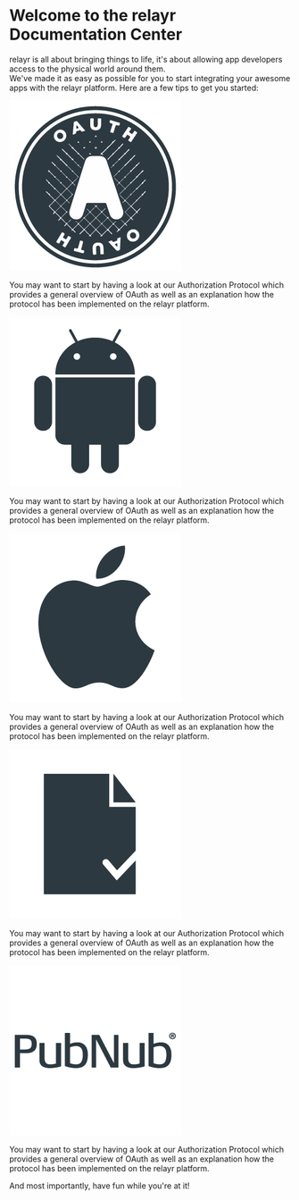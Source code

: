 # Welcome to the relayr Documentation Center 

<p class="large"> relayr is all about bringing things to life, it's about allowing app developers access to the physical world around them. 

<br />
We've made it as easy as possible for you to start integrating your awesome apps with the relayr platform. Here are a few tips to get you started: </p>


<div class="category"> 
<a href="https://developer.relayr.io/documents/Authorization/Reference">
<img src="assets/OAuth_logo.png" alt="" title=""></a>
<p>
    You may want to start by having a look at our Authorization Protocol which provides a general overview of OAuth as well as an explanation how the protocol has been implemented on the relayr platform.
  </p>
 </div>


<div class="category"> 
<a href="https://developer.relayr.io/documents/Android/Reference">
<img src="assets/Android_logo.png" alt="" title=""></a>
<p>
    You may want to start by having a look at our Authorization Protocol which provides a general overview of OAuth as well as an explanation how the protocol has been implemented on the relayr platform.
  </p>
 </div>


<div class="category"> 
<a href="https://developer.relayr.io/documents/iOS/Reference">
<img src="assets/Apple_logo.png" alt="" title=""></a>
<p>
    You may want to start by having a look at our Authorization Protocol which provides a general overview of OAuth as well as an explanation how the protocol has been implemented on the relayr platform.
  </p>
 </div>


<div class="category"> 
<a href="https://developer.relayr.io/documents/Registration/Introduction">
<img src="assets/Registration_icon.png" alt="" title=""></a>
<p>
    You may want to start by having a look at our Authorization Protocol which provides a general overview of OAuth as well as an explanation how the protocol has been implemented on the relayr platform.
  </p>
 </div>


<div class="category"> 
<a href="https://developer.relayr.io/documents/PubNub/Reference">
<img src="assets/PubNub_logo.png" alt="" title=""></a>
<p>
    You may want to start by having a look at our Authorization Protocol which provides a general overview of OAuth as well as an explanation how the protocol has been implemented on the relayr platform.
  </p>
 </div>

And most importantly, have fun while you're at it!



